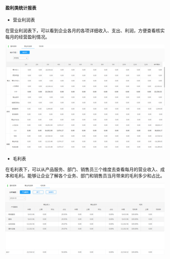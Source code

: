 #### 盈利类统计报表

* 营业利润表

在营业利润表下，可以看到企业各月的各项详细收入、支出、利润，方便查看核实每月的经营盈利情况。

![](/img/git1.png)![](/img/git2.png)

* 毛利表

在毛利表下，可以从产品服务、部门、销售员三个维度去查看每月的营业收入、成本和毛利。能够让企业了解各个业务、部门和销售员当月带来的毛利多少和占比。

![](/img/git3.png)

